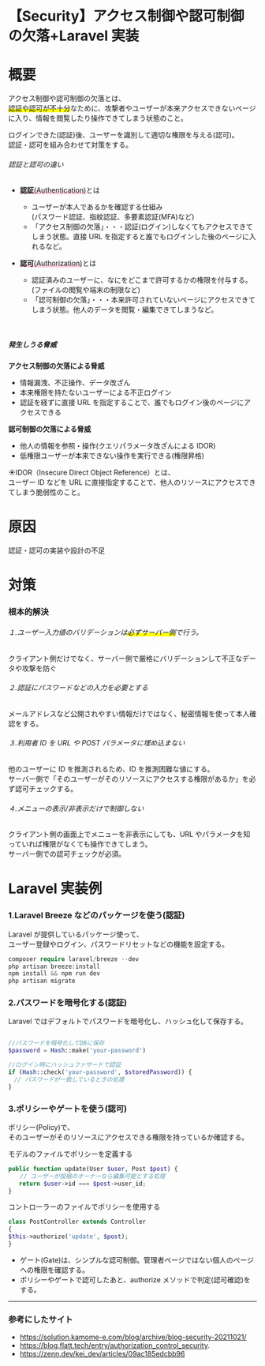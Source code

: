 # 【Security】アクセス制御や認可制御の欠落+Laravel 実装

# 概要

アクセス制御や認可制御の欠落とは、  
<span style="background: linear-gradient(transparent 60%, #ffff00 60%);">認証や認可が不十分</span>なために、攻撃者やユーザーが本来アクセスできないページに入り、情報を閲覧したり操作できてしまう状態のこと。

ログインできた(認証)後、ユーザーを識別して適切な権限を与える(認可)。  
認証・認可を組み合わせて対策をする。

###### 認証と認可の違い

- <span style="background: linear-gradient(transparent 40%, #F9C1CF 100%);">**認証**(Authentication)</span>とは

  - ユーザーが本人であるかを確認する仕組み  
    (パスワード認証、指紋認証、多要素認証(MFA)など)
  - 「アクセス制御の欠落」・・・認証(ログイン)しなくてもアクセスできてしまう状態。直接 URL を指定すると誰でもログインした後のページに入れるなど。

- <span style="background: linear-gradient(transparent 40%, #F9C1CF 100%);">**認可**(Authorization)</span>とは
  - 認証済みのユーザーに、なにをどこまで許可するかの権限を付与する。  
    (ファイルの閲覧や端末の制限など)
  - 「認可制御の欠落」・・・本来許可されていないページにアクセスできてしまう状態。他人のデータを閲覧・編集できてしまうなど。

<br>

##### 発生しうる脅威

**アクセス制御の欠落による脅威**

- 情報漏洩、不正操作、データ改ざん
- 本来権限を持たないユーザーによる不正ログイン
- 認証を経ずに直接 URL を指定することで、誰でもログイン後のページにアクセスできる

**認可制御の欠落による脅威**

- 他人の情報を参照・操作(クエリパラメータ改ざんによる IDOR)
- 低権限ユーザーが本来できない操作を実行できる(権限昇格)

☀︎IDOR（Insecure Direct Object Reference）とは、  
ユーザー ID などを URL に直接指定することで、他人のリソースにアクセスできてしまう脆弱性のこと。

# 原因

認証・認可の実装や設計の不足

# 対策

### 根本的解決

###### １.ユーザー入力値のバリデーションは<span style="background: linear-gradient(transparent 60%, #ffff00 60%);">必ずサーバー側</span>で行う。

クライアント側だけでなく、サーバー側で厳格にバリデーションして不正なデータや攻撃を防ぐ

###### ２.認証にパスワードなどの入力を必要とする

メールアドレスなど公開されやすい情報だけではなく、秘密情報を使って本人確認をする。

###### ３.利用者 ID を URL や POST パラメータに埋め込まない

他のユーザーに ID を推測されるため、ID を推測困難な値にする。  
サーバー側で「そのユーザーがそのリソースにアクセスする権限があるか」を必ず認可チェックする。

###### ４.メニューの表示/非表示だけで制御しない

クライアント側の画面上でメニューを非表示にしても、URL やパラメータを知っていれば権限がなくても操作できてしまう。  
サーバー側での認可チェックが必須。

# Laravel 実装例

### 1.**Laravel Breeze などの**パッケージ**を使う**(認証)

Laravel が提供しているパッケージ使って、  
ユーザー登録やログイン、パスワードリセットなどの機能を設定する。

```php
composer require laravel/breeze --dev
php artisan breeze:install
npm install && npm run dev
php artisan migrate
```

### 2.パスワードを暗号化する(認証)

Laravel ではデフォルトでパスワードを暗号化し、ハッシュ化して保存する。

```php

//パスワードを暗号化してDBに保存
$password = Hash::make('your-password')　

//ログイン時にハッシュファザードで認証
if (Hash::check('your-password', $storedPassword)) {　
　// パスワードが一致しているときの処理
}
```

### 3.ポリシーやゲートを使う(認可)

ポリシー(Policy)で、  
そのユーザーがそのリソースにアクセスできる権限を持っているか確認する。

モデルのファイルでポリシーを定義する

```php
public function update(User $user, Post $post) {
　　// ユーザーが投稿のオーナーなら編集可能とする処理
   return $user->id === $post->user_id;
}
```

コントローラーのファイルでポリシーを使用する

```php
class PostController extends Controller
{
$this->authorize('update', $post);
}
```

- ゲート(Gate)は、シンプルな認可制御。管理者ページではない個人のページへの権限を確認する。
- ポリシーやゲートで認可したあと、authorize メソッドで判定(認可確認)をする。

---

### 参考にしたサイト

- https://solution.kamome-e.com/blog/archive/blog-security-20211021/
- https://blog.flatt.tech/entry/authorization_control_security.
- https://zenn.dev/kei_dev/articles/09ac185edcbb96
